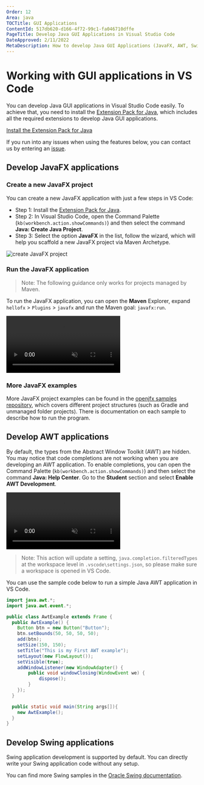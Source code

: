 ```yaml
---
Order: 12
Area: java
TOCTitle: GUI Applications
ContentId: 517db620-d166-4f72-99c1-fa046710dffe
PageTitle: Develop Java GUI Applications in Visual Studio Code
DateApproved: 2/11/2022
MetaDescription: How to develop Java GUI Applications (JavaFX, AWT, Swing) in Visual Studio Code
---
```


# Working with GUI applications in VS Code

You can develop Java GUI applications in Visual Studio Code easily. To achieve that, you need to install the [Extension Pack for Java](https://marketplace.visualstudio.com/items?itemName=vscjava.vscode-java-pack), which includes all the required extensions to develop Java GUI applications.

<a class="install-extension-btn" href="vscode:extension/vscjava.vscode-java-pack">Install the Extension Pack for Java</a>

If you run into any issues when using the features below, you can contact us by entering an [issue](https://github.com/microsoft/vscode-java-pack/issues).

## Develop JavaFX applications

### Create a new JavaFX project

You can create a new JavaFX application with just a few steps in VS Code:

- Step 1: Install the [Extension Pack for Java](https://marketplace.visualstudio.com/items?itemName=vscjava.vscode-java-pack).
- Step 2: In Visual Studio Code, open the Command Palette (`kb(workbench.action.showCommands)`) and then select the command **Java: Create Java Project**.
- Step 3: Select the option **JavaFX** in the list, follow the wizard, which will help you scaffold a new JavaFX project via Maven Archetype.

![create JavaFX project](images/java-gui/create-javafx.png)

### Run the JavaFX application

> Note: The following guidance only works for projects managed by Maven.

To run the JavaFX application, you can open the **Maven** Explorer, expand `hellofx` > `Plugins` > `javafx` and run the Maven goal: `javafx:run`.

<video autoplay loop muted playsinline controls>
  <source src="/docs/java/java-gui/run-javafx.mp4" type="video/mp4">
</video>

### More JavaFX examples

More JavaFX project examples can be found in the [openjfx samples repository](https://github.com/openjfx/samples/tree/master/IDE/VSCode), which covers different project structures (such as Gradle and unmanaged folder projects). There is documentation on each sample to describe how to run the program.

## Develop AWT applications

By default, the types from the Abstract Window Toolkit (AWT) are hidden. You may notice that code completions are not working when you are developing an AWT application. To enable completions, you can open the Command Palette  (`kb(workbench.action.showCommands)`) and then select the command **Java: Help Center**. Go to the **Student** section and select **Enable AWT Development**.

<video autoplay loop muted playsinline controls>
  <source src="/docs/java/java-gui/enable-awt.mp4" type="video/mp4">
</video>

> Note: This action will update a setting, `java.completion.filteredTypes` at the workspace level in `.vscode\settings.json`, so please make sure a workspace is opened in VS Code.

You can use the sample code below to run a simple Java AWT application in VS Code.

```java
import java.awt.*;
import java.awt.event.*;

public class AwtExample extends Frame {
  public AwtExample() {
    Button btn = new Button("Button");
    btn.setBounds(50, 50, 50, 50);
    add(btn);
    setSize(150, 150);
    setTitle("This is my First AWT example");
    setLayout(new FlowLayout());
    setVisible(true);
    addWindowListener(new WindowAdapter() {
        public void windowClosing(WindowEvent we) {
            dispose();
        }
    });
  }

  public static void main(String args[]){
    new AwtExample();
  }
}
```

## Develop Swing applications

Swing application development is supported by default. You can directly write your Swing application code without any setup.

You can find more Swing samples in the [Oracle Swing documentation](https://docs.oracle.com/javase/tutorial/uiswing/examples/components/index.html).
